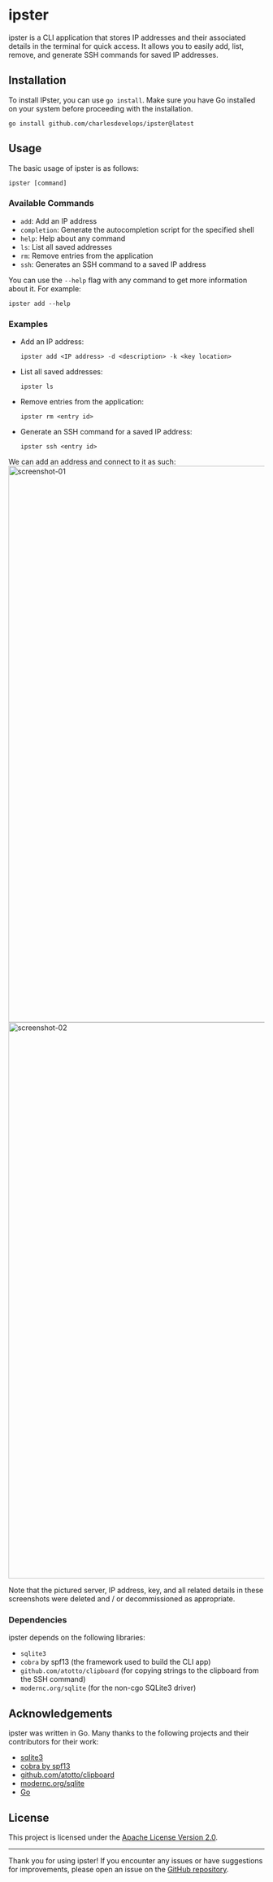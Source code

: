 # ipster

ipster is a CLI application that stores IP addresses and their associated details in the terminal for quick access. It allows you to easily add, list, remove, and generate SSH commands for saved IP addresses.

## Installation

To install IPster, you can use `go install`. Make sure you have Go installed on your system before proceeding with the installation.

```shell
go install github.com/charlesdevelops/ipster@latest
```

## Usage

The basic usage of ipster is as follows:

```shell
ipster [command]
```

### Available Commands

- `add`: Add an IP address
- `completion`: Generate the autocompletion script for the specified shell
- `help`: Help about any command
- `ls`: List all saved addresses
- `rm`: Remove entries from the application
- `ssh`: Generates an SSH command to a saved IP address

You can use the `--help` flag with any command to get more information about it. For example:

```shell
ipster add --help
```

### Examples

- Add an IP address:

  ```shell
  ipster add <IP address> -d <description> -k <key location>
  ```

- List all saved addresses:

  ```shell
  ipster ls
  ```

- Remove entries from the application:

  ```shell
  ipster rm <entry id>
  ```

- Generate an SSH command for a saved IP address:

  ```shell
  ipster ssh <entry id>
  ```  
We can add an address and connect to it as such:
<img width="1094" alt="screenshot-01" src="https://github.com/charlesdevelops/ipster/assets/107790118/40b08325-b054-457a-b2de-fc9976c0eefa">  
<img width="1094" alt="screenshot-02" src="https://github.com/charlesdevelops/ipster/assets/107790118/98b6f2d9-e711-4262-bd22-3f48b57bc265">  

Note that the pictured server, IP address, key, and all related details in these screenshots were deleted and / or decommissioned as appropriate.

### Dependencies

ipster depends on the following libraries:

- `sqlite3`
- `cobra` by spf13 (the framework used to build the CLI app)
- `github.com/atotto/clipboard` (for copying strings to the clipboard from the SSH command)
- `modernc.org/sqlite` (for the non-cgo SQLite3 driver)

## Acknowledgements

ipster was written in Go. Many thanks to the following projects and their contributors for their work:

- [sqlite3](https://www.sqlite.org/)
- [cobra by spf13](https://github.com/spf13/cobra)
- [github.com/atotto/clipboard](https://github.com/atotto/clipboard)
- [modernc.org/sqlite](https://pkg.go.dev/modernc.org/sqlite)
- [Go](https://go.dev/)

## License

This project is licensed under the [Apache License Version 2.0](LICENSE).

---

Thank you for using ipster! If you encounter any issues or have suggestions for improvements, please open an issue on the [GitHub repository](https://github.com/charlesdevelops/IPster).
